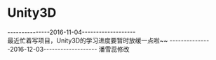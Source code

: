 # Unity3D
---------------2016-11-04-------------------    
最近忙着写项目，Unity3D的学习进度要暂时放缓一点啦~~
---------------2016-12-03-------------------
潘雪蕊修改
